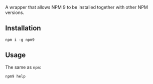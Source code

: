 A wrapper that allows NPM 9 to be installed together with other NPM versions.

## Installation

```
npm i -g npm9
```

## Usage

The same as `npm`:
```
npm9 help
```
